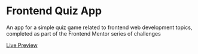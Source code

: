 # Frontend Quiz App

An app for a simple quiz game related to frontend web development topics, completed as part of the Frontend Mentor series of challenges

[Live Preview](https://github.com)
